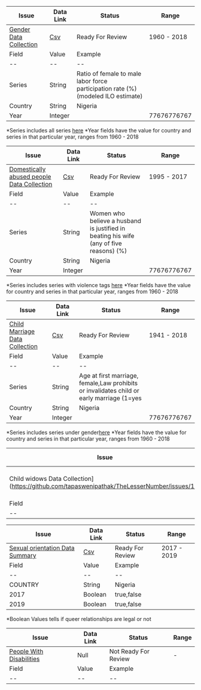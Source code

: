 | Issue                                   | Data Link | Status      | Range|
|-----------------------------------------|-------------|-----------------|------------|
|[Gender Data Collection](https://github.com/tapaswenipathak/TheLesserNumber/issues/19)|[Csv](GenderData.csv)|Ready For Review| 1960 - 2018|
|Field|Value|Example|
|--|--|--|
|Series|String|Ratio of female to male labor force participation rate (%) (modeled ILO estimate)|
|Country|String|Nigeria|
|Year| Integer||77676776767|
*Series includes all series [here](https://databank.worldbank.org/data/source/gender-statistics/Type/METADATA/preview/on#)
*Year fields have the value for country and series in that particular year, ranges from 1960 - 2018

| Issue                                   | Data Link | Status      | Range| 
|-----------------------------------------|-------------|-----------------|------------|
|[Domestically abused people Data Collection](https://github.com/tapaswenipathak/TheLesserNumber/issues/18)|[Csv](DomesticViolence.csv)|Ready For Review| 1995 - 2017|
|Field|Value|Example|
|--|--|--|
|Series|String|Women who believe a husband is justified in beating his wife (any of five reasons) (%)|
|Country|String|Nigeria|
|Year| Integer||77676776767|
*Series includes series with violence tags [here](https://databank.worldbank.org/data/source/gender-statistics/Type/METADATA/preview/on#)
*Year fields have the value for country and series in that particular year, ranges from 1960 - 2018




| Issue                                   | Data Link | Status      | Range|
|-----------------------------------------|-------------|-----------------|------------|
|[Child Marriage Data Collection](https://github.com/tapaswenipathak/TheLesserNumber/issues/17)|[Csv](ChildMarriage.csv)|Ready For Review| 1941 - 2018|
|Field|Value|Example|
|--|--|--|
|Series|String|Age at first marriage, female,Law prohibits or invalidates child or early marriage (1=yes |
|Country|String|Nigeria|
|Year| Integer||77676776767|
*Series includes series under gender[here](https://databank.worldbank.org/data/source/gender-statistics/Type/METADATA/preview/on#)
*Year fields have the value for country and series in that particular year, ranges from 1960 - 2018


| Issue                                   | Data Link | Status      | Range|
|-----------------------------------------|-------------|-----------------|------------|
|Child widows Data Collection](https://github.com/tapaswenipathak/TheLesserNumber/issues/16)|Null| Not Ready For Review|-|
|Field|Value|Example|
|--|--|--|


| Issue                                   | Data Link | Status      | Range|
|-----------------------------------------|-------------|-----------------|------------|
|[Sexual orientation Data Summary](https://github.com/tapaswenipathak/TheLesserNumber/issues/26)|[Csv](https://github.com/prondubuisi/TheLesserNumber/blob/master/Global%20LGBTQIlawsData.csv)|Ready For Review| 2017 - 2019|
|Field|Value|Example|
|--|--|--|
|COUNTRY|String|Nigeria|
|2017|Boolean|true,false|
|2019|Boolean|true,false|
*Boolean Values tells if queer relationships are legal or not

| Issue                                   | Data Link | Status      | Range|
|-----------------------------------------|-------------|-----------------|------------|
|[People With Disabilities](https://github.com/tapaswenipathak/TheLesserNumber/issues/25)|Null| Not Ready For Review|  - |
|Field|Value|Example|
|--|--|--|
